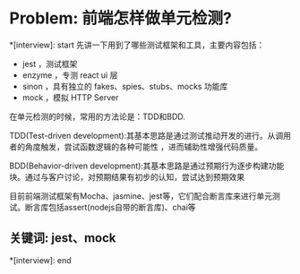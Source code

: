 # Problem: 前端怎样做单元检测?

*[interview]: start
先讲一下用到了哪些测试框架和工具，主要内容包括：
- jest ，测试框架
- enzyme ，专测 react ui 层
- sinon ，具有独立的 fakes、spies、stubs、mocks 功能库
- mock ，模拟 HTTP Server

在单元检测的时候，常用的方法论是：TDD和BDD.

TDD(Test-driven development):其基本思路是通过测试推动开发的进行。从调用者的角度触发，尝试函数逻辑的各种可能性 ，进而辅助性增强代码质量。

BDD(Behavior-driven development):其基本思路是通过预期行为逐步构建功能块。通过与客户讨论，对预期结果有初步的认知，尝试达到预期效果

目前前端测试框架有Mocha、jasmine、jest等，它们配合断言库来进行单元测试。断言库包括assert(nodejs自带的断言库)、chai等

## 关键词: jest、mock
*[interview]: end
